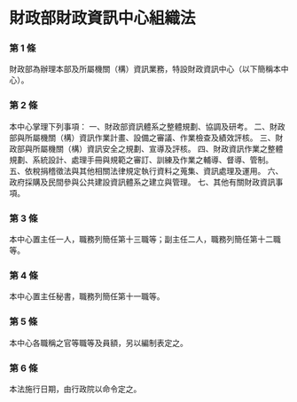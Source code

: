 # 財政部財政資訊中心組織法

### 第 1 條

財政部為辦理本部及所屬機關（構）資訊業務，特設財政資訊中心（以下簡稱本中心）。

### 第 2 條

本中心掌理下列事項：
一、財政部資訊體系之整體規劃、協調及研考。
二、財政部與所屬機關（構）資訊作業計畫、設備之審議、作業檢查及績效評核。
三、財政部與所屬機關（構）資訊安全之規劃、宣導及評核。
四、財政資訊作業之整體規劃、系統設計、處理手冊與規範之審訂、訓練及作業之輔導、督導、管制。
五、依稅捐稽徵法與其他相關法律規定執行資料之蒐集、資訊處理及運用。
六、政府採購及民間參與公共建設資訊體系之建立與管理。
七、其他有關財政資訊事項。

### 第 3 條

本中心置主任一人，職務列簡任第十三職等；副主任二人，職務列簡任第十二職等。

### 第 4 條

本中心置主任秘書，職務列簡任第十一職等。

### 第 5 條

本中心各職稱之官等職等及員額，另以編制表定之。

### 第 6 條

本法施行日期，由行政院以命令定之。
